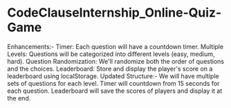 # CodeClauseInternship_Online-Quiz-Game

Enhancements:-
Timer: Each question will have a countdown timer.
Multiple Levels: Questions will be categorized into different levels (easy, medium, hard).
Question Randomization: We'll randomize both the order of questions and the choices.
Leaderboard: Store and display the player's score on a leaderboard using localStorage.
Updated Structure:-
We will have multiple sets of questions for each level.
Timer will countdown from 15 seconds for each question.
Leaderboard will save the scores of players and display it at the end.
